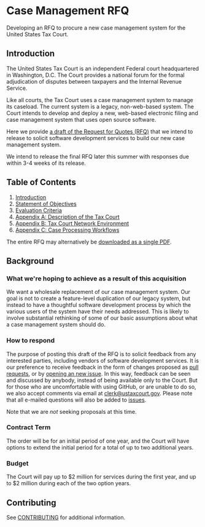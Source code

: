 # Case Management RFQ
Developing an RFQ to procure a new case management system for the United States Tax Court.

## Introduction

The United States Tax Court is an independent Federal court headquartered in Washington, D.C. The Court provides a national forum for the formal adjudication of disputes between taxpayers and the Internal Revenue Service.

Like all courts, the Tax Court uses a case management system to manage its caseload. The current system is a legacy, non-web-based system. The Court intends to develop and deploy a new, web-based electronic filing and case management system that uses open source software.

Here we provide [a draft of the Request for Quotes (RFQ)](01_RFQ.md) that we intend to release to solicit software development services to build our new case management system.

We intend to release the final RFQ later this summer with responses due within 3-4 weeks of its release.

## Table of Contents

1. [Introduction](01_RFQ.md)
1. [Statement of Objectives](02_SOO.md)
1. [Evaluation Criteria](03_Evaluation_Criteria.md)
1. [Appendix A: Description of the Tax Court](04_Appendix_A.md)
1. [Appendix B: Tax Court Network Environment](05_Appendix_B.md)
1. [Appendix C: Case Processing Workflows](06_Appendix_C.md)

The entire RFQ may alternatively be [downloaded as a single PDF](Entire_RFQ.pdf).

## Background

### What we're hoping to achieve as a result of this acquisition

We want a wholesale replacement of our case management system. Our goal is not to create a feature-level duplication of our legacy system, but instead to have a thoughtful software development process by which the various users of the system have their needs addressed. This is likely to involve substantial rethinking of some of our basic assumptions about what a case management system should do.

### How to respond

The purpose of posting this draft of the RFQ is to solicit feedback from any interested parties, including vendors of software development services.  It is our preference to receive feedback in the form of changes proposed as [pull requests](https://github.com/ustaxcourt/case-management-rfp/pulls), or by [opening an new issue](https://github.com/ustaxcourt/case-management-rfp/issues). In this way, feedback can be seen and discussed by anybody, instead of being available only to the Court. But for those who are uncomfortable with using GitHub, or are unable to do so, we also accept comments via email at clerk@ustaxcourt.gov. Please note that all e-mailed questions will also be added to [issues](https://github.com/ustaxcourt/case-management-rfp/issues).

Note that we are _not_ seeking proposals at this time.

### Contract Term

The order will be for an initial period of one year, and the Court will have options to extend the initial period for a total of up to two additional years.

### Budget

The Court will pay up to $2 million for services during the first year, and up to $2 million during each of the two option years.

## Contributing

See [CONTRIBUTING](CONTRIBUTING.md) for additional information.
